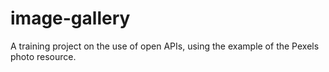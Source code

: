 # image-gallery
A training project on the use of open APIs, using the example of the Pexels photo resource.
